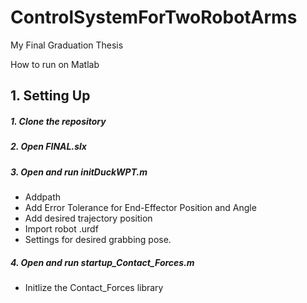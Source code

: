 # ControlSystemForTwoRobotArms
My Final Graduation Thesis

How to run on Matlab
## 1. Setting Up
##### 1. Clone the repository
##### 2. Open FINAL.slx
##### 3. Open and run initDuckWPT.m
- Addpath
- Add Error Tolerance for End-Effector Position and Angle
- Add desired trajectory position
- Import robot .urdf
- Settings for desired grabbing pose.
##### 4. Open and run startup_Contact_Forces.m
- Initlize the Contact_Forces library

